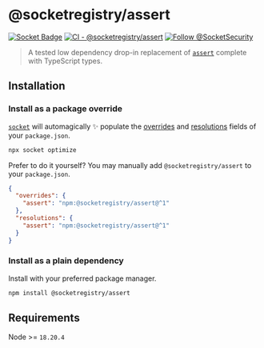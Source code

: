 # @socketregistry/assert

[![Socket Badge](https://socket.dev/api/badge/npm/package/@socketregistry/assert)](https://socket.dev/npm/package/@socketregistry/assert)
[![CI - @socketregistry/assert](https://github.com/SocketDev/socket-registry-js/actions/workflows/test.yml/badge.svg)](https://github.com/SocketDev/socket-registry-js/actions/workflows/test.yml)
[![Follow @SocketSecurity](https://img.shields.io/twitter/follow/SocketSecurity?style=social)](https://twitter.com/SocketSecurity)

> A tested low dependency drop-in replacement of
> [`assert`](https://socket.dev/npm/package/assert) complete with TypeScript
> types.

## Installation

### Install as a package override

[`socket`](https://socket.dev/npm/package/socket) will automagically :sparkles:
populate the
[overrides](https://docs.npmjs.com/cli/v9/configuring-npm/package-json#overrides)
and [resolutions](https://yarnpkg.com/configuration/manifest#resolutions) fields
of your `package.json`.

```sh
npx socket optimize
```

Prefer to do it yourself? You may manually add `@socketregistry/assert` to your
`package.json`.

```json
{
  "overrides": {
    "assert": "npm:@socketregistry/assert@^1"
  },
  "resolutions": {
    "assert": "npm:@socketregistry/assert@^1"
  }
}
```

### Install as a plain dependency

Install with your preferred package manager.

```sh
npm install @socketregistry/assert
```

## Requirements

Node >= `18.20.4`
